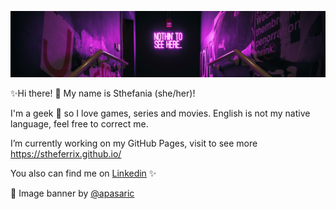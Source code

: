 ![banner](https://github.com/stheferrix/stheferrix/blob/main/pexels-aleksandar-pasaric.jpg)

✨Hi there! 👋 My name is Sthefania (she/her)!

I'm a geek 🖖 so I love games, series and movies. English is not my native language, feel free to correct me.

I’m currently working on my GitHub Pages, visit to see more https://stheferrix.github.io/

You also can find me on [Linkedin](https://www.linkedin.com/in/sthefaniaferri/)
✨

💜 Image banner by [@apasaric](https://www.pexels.com/pt-br/@apasaric)
